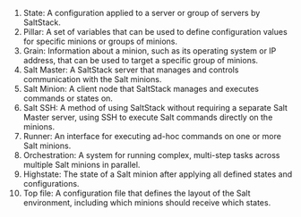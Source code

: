 1. State: A configuration applied to a server or group of servers by SaltStack. 
2. Pillar: A set of variables that can be used to define configuration values for specific minions or groups of minions. 
3. Grain: Information about a minion, such as its operating system or IP address, that can be used to target a specific group of minions. 
4. Salt Master: A SaltStack server that manages and controls communication with the Salt minions. 
5. Salt Minion: A client node that SaltStack manages and executes commands or states on. 
6. Salt SSH: A method of using SaltStack without requiring a separate Salt Master server, using SSH to execute Salt commands directly on the minions. 
7. Runner: An interface for executing ad-hoc commands on one or more Salt minions. 
8. Orchestration: A system for running complex, multi-step tasks across multiple Salt minions in parallel. 
9. Highstate: The state of a Salt minion after applying all defined states and configurations. 
10. Top file: A configuration file that defines the layout of the Salt environment, including which minions should receive which states.
